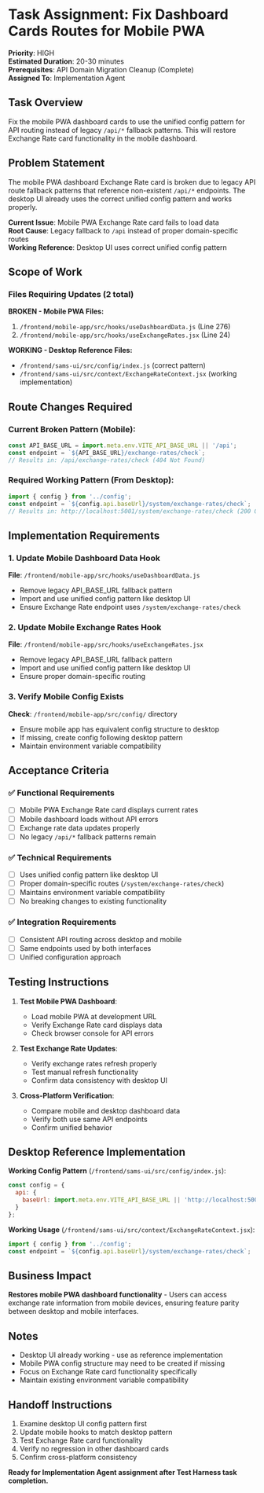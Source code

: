 # Task Assignment: Fix Dashboard Cards Routes for Mobile PWA

**Priority**: HIGH  
**Estimated Duration**: 20-30 minutes  
**Prerequisites**: API Domain Migration Cleanup (Complete)  
**Assigned To**: Implementation Agent  

## Task Overview

Fix the mobile PWA dashboard cards to use the unified config pattern for API routing instead of legacy `/api/*` fallback patterns. This will restore Exchange Rate card functionality in the mobile dashboard.

## Problem Statement

The mobile PWA dashboard Exchange Rate card is broken due to legacy API route fallback patterns that reference non-existent `/api/*` endpoints. The desktop UI already uses the correct unified config pattern and works properly.

**Current Issue**: Mobile PWA Exchange Rate card fails to load data  
**Root Cause**: Legacy fallback to `/api` instead of proper domain-specific routes  
**Working Reference**: Desktop UI uses correct unified config pattern  

## Scope of Work

### Files Requiring Updates (2 total)

**BROKEN - Mobile PWA Files:**
1. `/frontend/mobile-app/src/hooks/useDashboardData.js` (Line 276)
2. `/frontend/mobile-app/src/hooks/useExchangeRates.jsx` (Line 24)

**WORKING - Desktop Reference Files:**
- `/frontend/sams-ui/src/config/index.js` (correct pattern)
- `/frontend/sams-ui/src/context/ExchangeRateContext.jsx` (working implementation)

## Route Changes Required

### Current Broken Pattern (Mobile):
```javascript
const API_BASE_URL = import.meta.env.VITE_API_BASE_URL || '/api';
const endpoint = `${API_BASE_URL}/exchange-rates/check`;
// Results in: /api/exchange-rates/check (404 Not Found)
```

### Required Working Pattern (From Desktop):
```javascript
import { config } from '../config';
const endpoint = `${config.api.baseUrl}/system/exchange-rates/check`;
// Results in: http://localhost:5001/system/exchange-rates/check (200 OK)
```

## Implementation Requirements

### 1. Update Mobile Dashboard Data Hook
**File**: `/frontend/mobile-app/src/hooks/useDashboardData.js`
- Remove legacy API_BASE_URL fallback pattern
- Import and use unified config pattern like desktop UI
- Ensure Exchange Rate endpoint uses `/system/exchange-rates/check`

### 2. Update Mobile Exchange Rates Hook  
**File**: `/frontend/mobile-app/src/hooks/useExchangeRates.jsx`
- Remove legacy API_BASE_URL fallback pattern
- Import and use unified config pattern like desktop UI
- Ensure proper domain-specific routing

### 3. Verify Mobile Config Exists
**Check**: `/frontend/mobile-app/src/config/` directory
- Ensure mobile app has equivalent config structure to desktop
- If missing, create config following desktop pattern
- Maintain environment variable compatibility

## Acceptance Criteria

### ✅ Functional Requirements
- [ ] Mobile PWA Exchange Rate card displays current rates
- [ ] Mobile dashboard loads without API errors
- [ ] Exchange rate data updates properly
- [ ] No legacy `/api/*` fallback patterns remain

### ✅ Technical Requirements
- [ ] Uses unified config pattern like desktop UI
- [ ] Proper domain-specific routes (`/system/exchange-rates/check`)
- [ ] Maintains environment variable compatibility
- [ ] No breaking changes to existing functionality

### ✅ Integration Requirements
- [ ] Consistent API routing across desktop and mobile
- [ ] Same endpoints used by both interfaces
- [ ] Unified configuration approach

## Testing Instructions

1. **Test Mobile PWA Dashboard**:
   - Load mobile PWA at development URL
   - Verify Exchange Rate card displays data
   - Check browser console for API errors

2. **Test Exchange Rate Updates**:
   - Verify exchange rates refresh properly
   - Test manual refresh functionality
   - Confirm data consistency with desktop UI

3. **Cross-Platform Verification**:
   - Compare mobile and desktop dashboard data
   - Verify both use same API endpoints
   - Confirm unified behavior

## Desktop Reference Implementation

**Working Config Pattern** (`/frontend/sams-ui/src/config/index.js`):
```javascript
const config = {
  api: {
    baseUrl: import.meta.env.VITE_API_BASE_URL || 'http://localhost:5001'
  }
};
```

**Working Usage** (`/frontend/sams-ui/src/context/ExchangeRateContext.jsx`):
```javascript
import { config } from '../config';
const endpoint = `${config.api.baseUrl}/system/exchange-rates/check`;
```

## Business Impact

**Restores mobile PWA dashboard functionality** - Users can access exchange rate information from mobile devices, ensuring feature parity between desktop and mobile interfaces.

## Notes

- Desktop UI already working - use as reference implementation
- Mobile PWA config structure may need to be created if missing
- Focus on Exchange Rate card functionality specifically
- Maintain existing environment variable compatibility

## Handoff Instructions

1. Examine desktop UI config pattern first
2. Update mobile hooks to match desktop pattern
3. Test Exchange Rate card functionality
4. Verify no regression in other dashboard cards
5. Confirm cross-platform consistency

**Ready for Implementation Agent assignment after Test Harness task completion.**